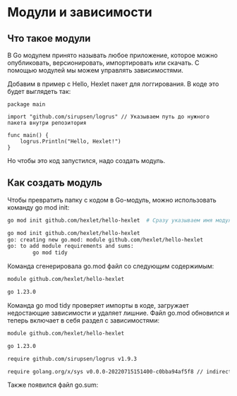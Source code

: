 # Модули и зависимости

## Что такое модули

В Go модулем принято называть любое приложение, которое можно опубликовать, версионировать, импортировать или скачать. С помощью модулей мы можем управлять зависимостями.

Добавим в пример с Hello, Hexlet пакет для логгирования. В коде это будет выглядеть так:

```golang
package main

import "github.com/sirupsen/logrus" // Указываем путь до нужного пакета внутри репозитория

func main() {
    logrus.Println("Hello, Hexlet!")
}
```

Но чтобы это код запустился, надо создать модуль.

## Как создать модуль

Чтобы превратить папку с кодом в Go-модуль, можно использовать команду go mod init:

```bash
go mod init github.com/hexlet/hello-hexlet  # Сразу указываем имя модуля

go mod init github.com/hexlet/hello-hexlet
go: creating new go.mod: module github.com/hexlet/hello-hexlet
go: to add module requirements and sums:
        go mod tidy
```

Команда сгенерировала go.mod файл со следующим содержимым:

```bash
module github.com/hexlet/hello-hexlet

go 1.23.0
```

Команда go mod tidy проверяет импорты в коде, загружает недостающие зависимости и удаляет лишние. Файл go.mod обновился и теперь включает в себя раздел с зависимостями:

```bash
module github.com/hexlet/hello-hexlet

go 1.23.0

require github.com/sirupsen/logrus v1.9.3

require golang.org/x/sys v0.0.0-20220715151400-c0bba94af5f8 // indirect
```

Также появился файл go.sum: